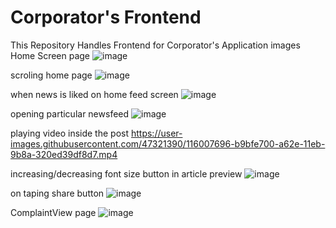 # Corporator's Frontend
This Repository Handles Frontend for Corporator's Application
images
Home Screen page
![image](https://user-images.githubusercontent.com/47321390/115930107-8b170480-a4a6-11eb-8f08-b5bc62bb41e2.png)

scroling home page
![image](https://user-images.githubusercontent.com/47321390/115930185-a7b33c80-a4a6-11eb-908c-9f9ff4a662c7.png)

when news is liked on home feed screen
![image](https://user-images.githubusercontent.com/47321390/115930303-d7624480-a4a6-11eb-9f61-82ff0731d7bf.png)

opening particular newsfeed
![image](https://user-images.githubusercontent.com/47321390/115785471-217ef380-a3dd-11eb-9553-83d65f2ccd0e.png)

playing video inside the post
https://user-images.githubusercontent.com/47321390/116007696-b9bfe700-a62e-11eb-9b8a-320ed39df8d7.mp4


increasing/decreasing font size button in article preview
![image](https://user-images.githubusercontent.com/47321390/115785783-905c4c80-a3dd-11eb-90ac-d5809d9f50cd.png)

on taping share button
![image](https://user-images.githubusercontent.com/47321390/115785834-a23def80-a3dd-11eb-90af-8a93f2ed705c.png)

ComplaintView page
![image](https://user-images.githubusercontent.com/47321390/115930362-f1038c00-a4a6-11eb-9f94-0a9614c2456a.png)

